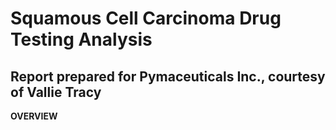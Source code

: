 Squamous Cell Carcinoma Drug Testing Analysis
=============================================
Report prepared for Pymaceuticals Inc., courtesy of Vallie Tracy
--------------------------------------
**OVERVIEW**







